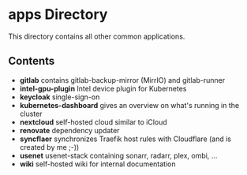 # apps Directory

This directory contains all other common applications.

## Contents

- **gitlab** contains gitlab-backup-mirror (MirrIO) and gitlab-runner
- **intel-gpu-plugin** Intel device plugin for Kubernetes
- **keycloak** single-sign-on
- **kubernetes-dashboard** gives an overview on what's running in the cluster
- **nextcloud** self-hosted cloud similar to iCloud
- **renovate** dependency updater
- **syncflaer** synchronizes Traefik host rules with Cloudflare (and is created by me ;-))
- **usenet** usenet-stack containing sonarr, radarr, plex, ombi, ...
- **wiki** self-hosted wiki for internal documentation
